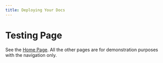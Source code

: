 ```yaml
---
title: Deploying Your Docs
---
```

# Testing Page

See the [Home Page](../index.md). All the other pages are for demonstration purposes with the navigation only.
